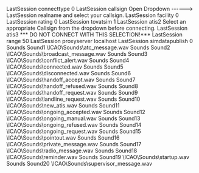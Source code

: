 LastSession	connecttype	0
LastSession	callsign	Open Dropdown ------>
LastSession	realname	and select your callsign.
LastSession	facility	0
LastSession	rating	0
LastSession	tovatsim	1
LastSession	atis2	Select an appropriate Callsign from the dropdown before connecting.
LastSession	atis3	*** DO NOT CONNECT WITH THIS SELECTION!***
LastSession	range	50
LastSession	proxyserver	localhost
LastSession	simdatapublish	0
Sounds	Sound1	\ICAO\Sounds\atc_message.wav
Sounds	Sound2	\ICAO\Sounds\broadcast_message.wav
Sounds	Sound3	\ICAO\Sounds\conflict_alert.wav
Sounds	Sound4	\ICAO\Sounds\connected.wav
Sounds	Sound5	\ICAO\Sounds\disconnected.wav
Sounds	Sound6	\ICAO\Sounds\handoff_accept.wav
Sounds	Sound7	\ICAO\Sounds\handoff_refused.wav
Sounds	Sound8	\ICAO\Sounds\handoff_request.wav
Sounds	Sound9	\ICAO\Sounds\landline_request.wav
Sounds	Sound10	\ICAO\Sounds\new_atis.wav
Sounds	Sound11	\ICAO\Sounds\ongoing_accepted.wav
Sounds	Sound12	\ICAO\Sounds\ongoing_manual.wav
Sounds	Sound13	\ICAO\Sounds\ongoing_refused.wav
Sounds	Sound14	\ICAO\Sounds\ongoing_request.wav
Sounds	Sound15	\ICAO\Sounds\pointout.wav
Sounds	Sound16	\ICAO\Sounds\private_message.wav
Sounds	Sound17	\ICAO\Sounds\radio_message.wav
Sounds	Sound18	\ICAO\Sounds\reminder.wav
Sounds	Sound19	\ICAO\Sounds\startup.wav
Sounds	Sound20	\ICAO\Sounds\supervisor_message.wav